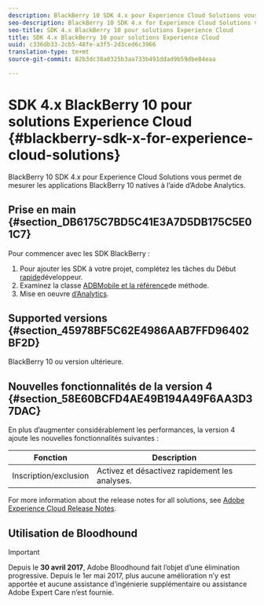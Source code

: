 ```yaml
---
description: BlackBerry 10 SDK 4.x pour Experience Cloud Solutions vous permet de mesurer les applications BlackBerry 10 natives à l’aide d’Adobe Analytics.
seo-description: BlackBerry 10 SDK 4.x for Experience Cloud Solutions vous permet de mesurer les applications BlackBerry 10 natives à l’aide d’Adobe Analytics.
seo-title: SDK 4.x BlackBerry 10 pour solutions Experience Cloud
title: SDK 4.x BlackBerry 10 pour solutions Experience Cloud
uuid: c336db33-2cb5-48fe-a3f5-2d3ced6c3966
translation-type: tm+mt
source-git-commit: 82b3dc38a0325b3aa733b491ddad9b59dbe84eaa

---
```



# SDK 4.x BlackBerry 10 pour solutions Experience Cloud {#blackberry-sdk-x-for-experience-cloud-solutions}

BlackBerry 10 SDK 4.x pour Experience Cloud Solutions vous permet de mesurer les applications BlackBerry 10 natives à l’aide d’Adobe Analytics.

## Prise en main {#section_DB6175C7BD5C41E3A7D5DB175C5E01C7}

Pour commencer avec les SDK BlackBerry :

1. Pour ajouter les SDK à votre projet, complétez les tâches du Début [rapide](/help/blackberry/dev-qs.md)développeur.
1. Examinez la classe [ADBMobile et la référence](/help/blackberry/methods.md)de méthode.
1. Mise en oeuvre [d’Analytics](/help/blackberry/analytics.md).

## Supported versions {#section_45978BF5C62E4986AAB7FFD96402BF2D}

BlackBerry 10 ou version ultérieure.

## Nouvelles fonctionnalités de la version 4 {#section_58E60BCFD4AE49B194A49F6AA3D37DAC}

En plus d’augmenter considérablement les performances, la version 4 ajoute les nouvelles fonctionnalités suivantes :

| Fonction | Description |
|--- |--- |
| Inscription/exclusion | Activez et désactivez rapidement les analyses. |

For more information about the release notes for all solutions, see [Adobe Experience Cloud Release Notes](https://docs.adobe.com/content/help/fr-FR/release-notes/experience-cloud/current.html).

## Utilisation de Bloodhound

>[!IMPORTANT]
>
>Depuis le **30 avril 2017**, Adobe Bloodhound fait l’objet d’une élimination progressive. Depuis le 1er mai 2017, plus aucune amélioration n’y est apportée et aucune assistance d’ingénierie supplémentaire ou assistance Adobe Expert Care n’est fournie.
